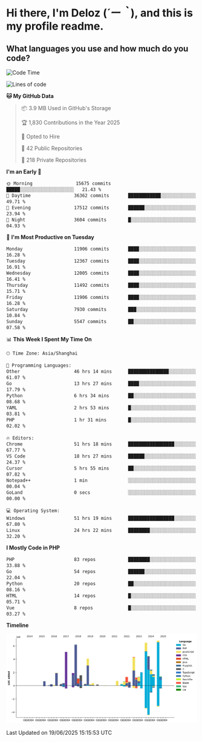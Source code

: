 # **Hi there, I'm Deloz (*´ー｀*), and this is my profile readme.**

## **What languages you use and how much do you code?**

<!--START_SECTION:waka-->
![Code Time](http://img.shields.io/badge/Code%20Time-6%2C705%20hrs%205%20mins-blue)

![Lines of code](https://img.shields.io/badge/From%20Hello%20World%20I%27ve%20Written-59.9%20million%20lines%20of%20code-blue)

**🐱 My GitHub Data** 

> 📦 3.9 MB Used in GitHub's Storage 
 > 
> 🏆 1,830 Contributions in the Year 2025
 > 
> 💼 Opted to Hire
 > 
> 📜 42 Public Repositories 
 > 
> 🔑 218 Private Repositories 
 > 
**I'm an Early 🐤** 

```text
🌞 Morning                15675 commits       █████░░░░░░░░░░░░░░░░░░░░   21.43 % 
🌆 Daytime                36362 commits       ████████████░░░░░░░░░░░░░   49.71 % 
🌃 Evening                17512 commits       ██████░░░░░░░░░░░░░░░░░░░   23.94 % 
🌙 Night                  3604 commits        █░░░░░░░░░░░░░░░░░░░░░░░░   04.93 % 
```
📅 **I'm Most Productive on Tuesday** 

```text
Monday                   11906 commits       ████░░░░░░░░░░░░░░░░░░░░░   16.28 % 
Tuesday                  12367 commits       ████░░░░░░░░░░░░░░░░░░░░░   16.91 % 
Wednesday                12005 commits       ████░░░░░░░░░░░░░░░░░░░░░   16.41 % 
Thursday                 11492 commits       ████░░░░░░░░░░░░░░░░░░░░░   15.71 % 
Friday                   11906 commits       ████░░░░░░░░░░░░░░░░░░░░░   16.28 % 
Saturday                 7930 commits        ███░░░░░░░░░░░░░░░░░░░░░░   10.84 % 
Sunday                   5547 commits        ██░░░░░░░░░░░░░░░░░░░░░░░   07.58 % 
```


📊 **This Week I Spent My Time On** 

```text
🕑︎ Time Zone: Asia/Shanghai

💬 Programming Languages: 
Other                    46 hrs 14 mins      ███████████████░░░░░░░░░░   61.07 % 
Go                       13 hrs 27 mins      ████░░░░░░░░░░░░░░░░░░░░░   17.79 % 
Python                   6 hrs 34 mins       ██░░░░░░░░░░░░░░░░░░░░░░░   08.68 % 
YAML                     2 hrs 53 mins       █░░░░░░░░░░░░░░░░░░░░░░░░   03.81 % 
PHP                      1 hr 31 mins        █░░░░░░░░░░░░░░░░░░░░░░░░   02.02 % 

🔥 Editors: 
Chrome                   51 hrs 18 mins      █████████████████░░░░░░░░   67.77 % 
VS Code                  18 hrs 27 mins      ██████░░░░░░░░░░░░░░░░░░░   24.37 % 
Cursor                   5 hrs 55 mins       ██░░░░░░░░░░░░░░░░░░░░░░░   07.82 % 
Notepad++                1 min               ░░░░░░░░░░░░░░░░░░░░░░░░░   00.04 % 
GoLand                   0 secs              ░░░░░░░░░░░░░░░░░░░░░░░░░   00.00 % 

💻 Operating System: 
Windows                  51 hrs 19 mins      █████████████████░░░░░░░░   67.80 % 
Linux                    24 hrs 22 mins      ████████░░░░░░░░░░░░░░░░░   32.20 % 
```

**I Mostly Code in PHP** 

```text
PHP                      83 repos            ████████░░░░░░░░░░░░░░░░░   33.88 % 
Go                       54 repos            ██████░░░░░░░░░░░░░░░░░░░   22.04 % 
Python                   20 repos            ██░░░░░░░░░░░░░░░░░░░░░░░   08.16 % 
HTML                     14 repos            █░░░░░░░░░░░░░░░░░░░░░░░░   05.71 % 
Vue                      8 repos             █░░░░░░░░░░░░░░░░░░░░░░░░   03.27 % 
```



**Timeline**

![Lines of Code chart](https://raw.githubusercontent.com/deloz/deloz/main/assets/bar_graph.png)


 Last Updated on 19/06/2025 15:15:53 UTC
<!--END_SECTION:waka-->
